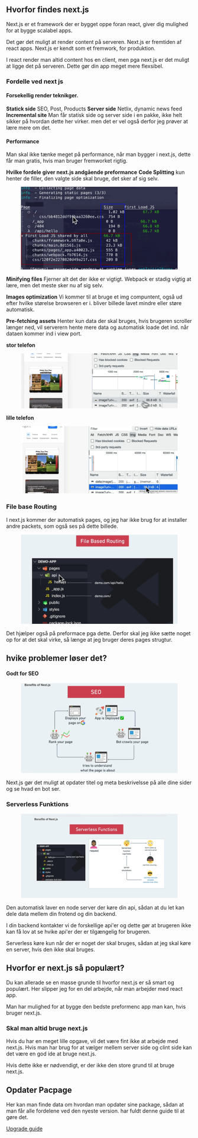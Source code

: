 ## Hvorfor findes next.js

Next.js er et framework der er bygget oppe foran react, giver dig mulighed for at bygge scalabel apps.

Det gør det muligt at render content på serveren.
Next.js er fremtiden af react apps.
Next.js er kendt som et fremwork, for produktion.

I react render man altid content hos en client, men pga next.js er det muligt at ligge det på serveren. Dette gør din app meget mere flexsibel.

### Fordelle ved next js

#### Forsekellig render teknikger.

**Statick side**
SEO, Post, Products
**Server side**
Netlix, dynamic news feed
**Incremental site**
Man får statisk side og server side i en pakke, ikke helt sikker på hvordan dette her virker. men det er vel også derfor jeg prøver at lære mere om det.

#### Performance

Man skal ikke tænke meget på performance, når man bygger i next.js, dette får man gratis, hvis man bruger fremworket rigtig.

**Hvilke fordele giver next.js andgående preformance**
**Code Splitting**
kun henter de filler, den valgte side skal bruge, det sker af sig selv.

<figure><img src="README-Images/Performance.png"></figure>

**Minifying files**
Fjerner alt det der ikke er vigtigt.
Webpack er stadig vigtig at lære, men det meste sker nu af sig selv.

**Images optimization**
Vi kommer til at bruge et img compuntent, også ud efter hvilke størelse browseren er i. bliver billede lavet mindre eller støre automatisk.

**Pre-fetching assets**
Henter kun data der skal bruges, hvis brugeren scroller længer ned, vil serverern hente mere data og automatisk loade det ind. når dataen kommer ind i view port.

**stor telefon**

<figure><img src="README-Images/BigPhone.png"></figure>

**lille telefon**

<figure><img src="README-Images/SmallPhone.png"></figure>

### File base Routing

I next.js kommer der automatisk pages, og jeg har ikke brug for at installer andre packets, som også ses på dette billede.

<figure><img src="README-Images/FileBaseRouting.png"></figure>

Det hjælper også på preformace pga dette. Derfor skal jeg ikke sætte noget op for at det skal virke, så længe at jeg bruger deres pages strugtur.

## hvike problemer løser det?

#### Godt for SEO

<figure><img src="README-Images/SEO.png"></figure>

Next.js gør det muligt at opdater titel og meta beskrivelsse på alle dine sider og se hvad en bot ser.

### Serverless Funktions

<figure><img src="README-Images/ServerlessFunctions.png"></figure>

Den automatisk laver en node server der køre din api, sådan at du let kan dele data mellem din frotend og din backend.

I din backend kontakter vi de forskellige api'er og dette gør at brugeren ikke kan få lov at se hvike api'er der er tilgængelig for brugeren.

Serverless køre kun når der er noget der skal bruges, sådan at jeg skal køre en server, hvis den ikke skal bruges.

## Hvorfor er next.js så populært?

Du kan allerade se en masse grunde til hvorfor next.js er så smart og populært. Her slipper jeg for en del arbejde, når man arbejder med react app.

Man har mulighed for at bygge den bedste preformenc app man kan, hvis bruger next.js.

### Skal man altid bruge next.js

Hvis du har en meget lille opgave, vil det være fint ikke at arbejde med next.js. Hvis man har brug for at vælger mellem server side og clint side kan det være en god ide at bruge next.js.

Hvis dette ikke er nødvendigt, er der ikke den store grund til at bruge next.js.

## Opdater Pacpage

Her kan man finde data om hvordan man opdater sine package, sådan at man får alle fordelene ved den nyeste version.
har fuldt denne guide til at gøre det.

<a href="https://nextjs.org/docs/upgrading" >Upgrade guide </a>
